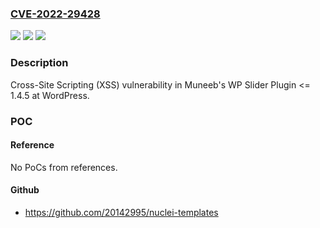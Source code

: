 ### [CVE-2022-29428](https://cve.mitre.org/cgi-bin/cvename.cgi?name=CVE-2022-29428)
![](https://img.shields.io/static/v1?label=Product&message=WP%20Slider%20Plugin&color=blue)
![](https://img.shields.io/static/v1?label=Version&message=%3C%3D%201.4.5%3C%3D%201.4.5%20&color=brighgreen)
![](https://img.shields.io/static/v1?label=Vulnerability&message=CWE-79%20Cross-site%20Scripting%20(XSS)&color=brighgreen)

### Description

Cross-Site Scripting (XSS) vulnerability in Muneeb's WP Slider Plugin <= 1.4.5 at WordPress.

### POC

#### Reference
No PoCs from references.

#### Github
- https://github.com/20142995/nuclei-templates

